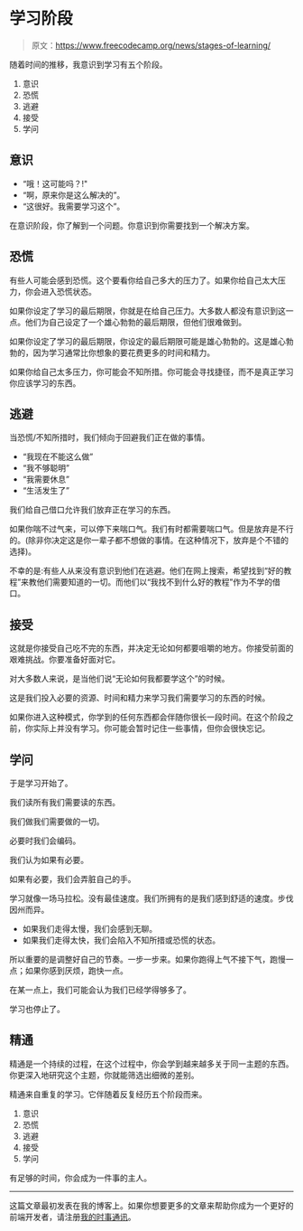 # 学习阶段

> 原文：<https://www.freecodecamp.org/news/stages-of-learning/>

随着时间的推移，我意识到学习有五个阶段。

1.  意识
2.  恐慌
3.  逃避
4.  接受
5.  学问

## 意识

*   “哦！这可能吗？!"
*   “啊，原来你是这么解决的”。
*   “这很好。我需要学习这个”。

在意识阶段，你了解到一个问题。你意识到你需要找到一个解决方案。

## 恐慌

有些人可能会感到恐慌。这个要看你给自己多大的压力了。如果你给自己太大压力，你会进入恐慌状态。

如果你设定了学习的最后期限，你就是在给自己压力。大多数人都没有意识到这一点。他们为自己设定了一个雄心勃勃的最后期限，但他们很难做到。

如果你设定了学习的最后期限，你设定的最后期限可能是雄心勃勃的。这是雄心勃勃的，因为学习通常比你想象的要花费更多的时间和精力。

如果你给自己太多压力，你可能会不知所措。你可能会寻找捷径，而不是真正学习你应该学习的东西。

## 逃避

当恐慌/不知所措时，我们倾向于回避我们正在做的事情。

*   “我现在不能这么做”
*   “我不够聪明”
*   “我需要休息”
*   “生活发生了”

我们给自己借口允许我们放弃正在学习的东西。

如果你喘不过气来，可以停下来喘口气。我们有时都需要喘口气。但是放弃是不行的。(除非你决定这是你一辈子都不想做的事情。在这种情况下，放弃是个不错的选择)。

不幸的是:有些人从来没有意识到他们在逃避。他们在网上搜索，希望找到“好的教程”来教他们需要知道的一切。而他们以“我找不到什么好的教程”作为不学的借口。

## 接受

这就是你接受自己吃不完的东西，并决定无论如何都要咀嚼的地方。你接受前面的艰难挑战。你要准备好面对它。

对大多数人来说，是当他们说“无论如何我都要学这个”的时候。

这是我们投入必要的资源、时间和精力来学习我们需要学习的东西的时候。

如果你进入这种模式，你学到的任何东西都会伴随你很长一段时间。在这个阶段之前，你实际上并没有学习。你可能会暂时记住一些事情，但你会很快忘记。

## 学问

于是学习开始了。

我们读所有我们需要读的东西。

我们做我们需要做的一切。

必要时我们会编码。

我们认为如果有必要。

如果有必要，我们会弄脏自己的手。

学习就像一场马拉松。没有最佳速度。我们所拥有的是我们感到舒适的速度。步伐因州而异。

*   如果我们走得太慢，我们会感到无聊。
*   如果我们走得太快，我们会陷入不知所措或恐慌的状态。

所以重要的是调整好自己的节奏。一步一步来。如果你跑得上气不接下气，跑慢一点；如果你感到厌烦，跑快一点。

在某一点上，我们可能会认为我们已经学得够多了。

学习也停止了。

## 精通

精通是一个持续的过程，在这个过程中，你会学到越来越多关于同一主题的东西。你更深入地研究这个主题，你就能筛选出细微的差别。

精通来自重复的学习。它伴随着反复经历五个阶段而来。

1.  意识
2.  恐慌
3.  逃避
4.  接受
5.  学问

有足够的时间，你会成为一件事的主人。

* * *

这篇文章最初发表在我的博客上。如果你想要更多的文章来帮助你成为一个更好的前端开发者，请注册[我的时事通讯](https://zellwk.com)。